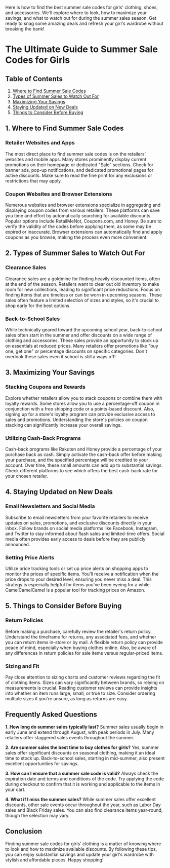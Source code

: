  Here is how to find the best summer sale codes for girls' clothing, shoes, and accessories. We'll explore where to look, how to maximize your savings, and what to watch out for during the summer sales season. Get ready to snag some amazing deals and refresh your girl's wardrobe without breaking the bank!

# The Ultimate Guide to Summer Sale Codes for Girls

## Table of Contents
1. [Where to Find Summer Sale Codes](#where-to-find-summer-sale-codes)
2. [Types of Summer Sales to Watch Out For](#types-of-summer-sales-to-watch-out-for)
3. [Maximizing Your Savings](#maximizing-your-savings)
4. [Staying Updated on New Deals](#staying-updated-on-new-deals)
5. [Things to Consider Before Buying](#things-to-consider-before-buying)

## 1. Where to Find Summer Sale Codes

### Retailer Websites and Apps
The most direct place to find summer sale codes is on the retailers' websites and mobile apps. Many stores prominently display current promotions on their homepage or dedicated "Sale" sections. Check for banner ads, pop-up notifications, and dedicated promotional pages for active discounts. Make sure to read the fine print for any exclusions or restrictions that may apply.

### Coupon Websites and Browser Extensions
Numerous websites and browser extensions specialize in aggregating and displaying coupon codes from various retailers. These platforms can save you time and effort by automatically searching for available discounts. Popular options include RetailMeNot, Coupons.com, and Honey. Be sure to verify the validity of the codes before applying them, as some may be expired or inaccurate. Browser extensions can automatically find and apply coupons as you browse, making the process even more convenient.

## 2. Types of Summer Sales to Watch Out For

### Clearance Sales
Clearance sales are a goldmine for finding heavily discounted items, often at the end of the season. Retailers want to clear out old inventory to make room for new collections, leading to significant price reductions. Focus on finding items that are timeless or can be worn in upcoming seasons. These sales often feature a limited selection of sizes and styles, so it's crucial to shop early for the best options.

### Back-to-School Sales
While technically geared toward the upcoming school year, back-to-school sales often start in the summer and offer discounts on a wide range of clothing and accessories. These sales provide an opportunity to stock up on essentials at reduced prices. Many retailers offer promotions like "buy one, get one" or percentage discounts on specific categories. Don't overlook these sales even if school is still a ways off!

## 3. Maximizing Your Savings

### Stacking Coupons and Rewards
Explore whether retailers allow you to stack coupons or combine them with loyalty rewards. Some stores allow you to use a percentage-off coupon in conjunction with a free shipping code or a points-based discount. Also, signing up for a store's loyalty program can provide exclusive access to sales and promotions. Understanding the store's policies on coupon stacking can significantly increase your overall savings.

### Utilizing Cash-Back Programs
Cash-back programs like Rakuten and Honey provide a percentage of your purchase back as cash. Simply activate the cash-back offer before making your purchase, and the specified percentage will be credited to your account. Over time, these small amounts can add up to substantial savings. Check different platforms to see which offers the best cash-back rate for your chosen retailer.

## 4. Staying Updated on New Deals

### Email Newsletters and Social Media
Subscribe to email newsletters from your favorite retailers to receive updates on sales, promotions, and exclusive discounts directly in your inbox. Follow brands on social media platforms like Facebook, Instagram, and Twitter to stay informed about flash sales and limited-time offers. Social media often provides early access to deals before they are publicly announced.

### Setting Price Alerts
Utilize price tracking tools or set up price alerts on shopping apps to monitor the prices of specific items. You'll receive a notification when the price drops to your desired level, ensuring you never miss a deal. This strategy is especially helpful for items you've been eyeing for a while. CamelCamelCamel is a popular tool for tracking prices on Amazon.

## 5. Things to Consider Before Buying

### Return Policies
Before making a purchase, carefully review the retailer's return policy. Understand the timeframe for returns, any associated fees, and whether you can return items in-store or by mail. A flexible return policy can provide peace of mind, especially when buying clothes online. Also, be aware of any differences in return policies for sale items versus regular-priced items.

### Sizing and Fit
Pay close attention to sizing charts and customer reviews regarding the fit of clothing items. Sizes can vary significantly between brands, so relying on measurements is crucial. Reading customer reviews can provide insights into whether an item runs large, small, or true to size. Consider ordering multiple sizes if you're unsure, as long as returns are easy.

## Frequently Asked Questions

**1. How long do summer sales typically last?**
Summer sales usually begin in early June and extend through August, with peak periods in July. Many retailers offer staggered sales events throughout the summer.

**2. Are summer sales the best time to buy clothes for girls?**
Yes, summer sales offer significant discounts on seasonal clothing, making it an ideal time to stock up. Back-to-school sales, starting in mid-summer, also present excellent opportunities for savings.

**3. How can I ensure that a summer sale code is valid?**
Always check the expiration date and terms and conditions of the code. Try applying the code during checkout to confirm that it is working and applicable to the items in your cart.

**4. What if I miss the summer sales?**
While summer sales offer excellent discounts, other sale events occur throughout the year, such as Labor Day sales and Black Friday sales. You can also find clearance items year-round, though the selection may vary.

## Conclusion
Finding summer sale codes for girls' clothing is a matter of knowing where to look and how to maximize available discounts. By following these tips, you can enjoy substantial savings and update your girl's wardrobe with stylish and affordable pieces. Happy shopping!


